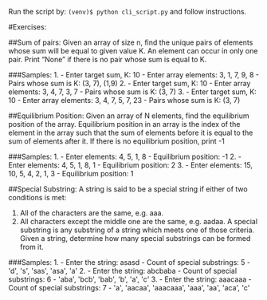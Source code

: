 Run the script by:
`(venv)$ python cli_script.py`
and follow instructions.

#Exercises:

##Sum of pairs:
Given an array of size n, find the unique pairs of elements whose sum will be equal to given value K. An element can occur in only one pair. Print “None” if there is no pair whose sum is equal to K.

###Samples:
1. 
    - Enter target sum, K: 10
    - Enter array elements: 3, 1, 7, 9, 8
    - Pairs whose sum is K: (3, 7), (1,9)
2. 
    - Enter target sum, K: 10
    - Enter array elements: 3, 4, 7, 3, 7
    - Pairs whose sum is K: (3, 7)
3. 
    - Enter target sum, K: 10
    - Enter array elements: 3, 4, 7, 5, 7, 23
    - Pairs whose sum is K: (3, 7)

##Equilibrium Position:
Given an array of N elements, find the equilibrium position of the array. Equilibrium position in an array is the index of the element in the array such that the sum of elements before it is equal to the sum of elements after it. If there is no equilibrium position, print -1

###Samples:
1.
    - Enter elements: 4, 5, 1, 8 
    - Equilibrium position: -1
2.
    - Enter elements: 4, 5, 1, 8, 1
    - Equilibrium position: 2
3.
    - Enter elements: 15, 10, 5, 4, 2, 1, 3
    - Equilibrium position: 1

##Special Substring:
A string is said to be a special string if either of two conditions is met:
1. All of the characters are the same, e.g. aaa.
2. All characters except the middle one are the same, e.g. aadaa.
A special substring is any substring of a string which meets one of those criteria. Given a string, determine how many special substrings can be formed from it.

###Samples:
1.
    - Enter the string: asasd
    - Count of special substrings: 5
    - 'd', 's', 'sas', 'asa', 'a'
2.
    - Enter the string: abcbaba
    - Count of special substrings: 6
    - 'aba', 'bcb', 'bab', 'b', 'a', 'c'
3. 
    - Enter the string: aaacaaa
    - Count of special substrings: 7
    - 'a', 'aacaa', 'aaacaaa', 'aaa', 'aa', 'aca', 'c'